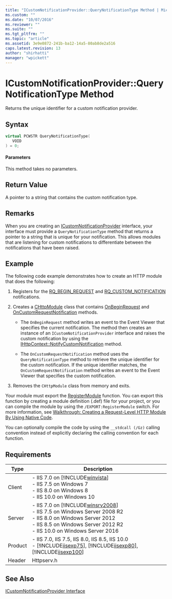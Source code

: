 ```yaml
---
title: "ICustomNotificationProvider::QueryNotificationType Method | Microsoft Docs"
ms.custom: ""
ms.date: "10/07/2016"
ms.reviewer: ""
ms.suite: ""
ms.tgt_pltfrm: ""
ms.topic: "article"
ms.assetid: 3e9e0872-241b-ba12-14a5-80ab8de2a516
caps.latest.revision: 13
author: "shirhatti"
manager: "wpickett"
---
```

# ICustomNotificationProvider::QueryNotificationType Method
Returns the unique identifier for a custom notification provider.  
  
## Syntax  
  
```cpp  
virtual PCWSTR QueryNotificationType(  
   VOID  
) = 0;  
```  
  
#### Parameters  
 This method takes no parameters.  
  
## Return Value  
 A pointer to a string that contains the custom notification type.  
  
## Remarks  
 When you are creating an [ICustomNotificationProvider](../../web-development-reference\native-code-api-reference/icustomnotificationprovider-interface.md) interface, your interface must provide a `QueryNotificationType` method that returns a pointer to a string that is unique for your notification. This allows modules that are listening for custom notifications to differentiate between the notifications that have been raised.  
  
## Example  
 The following code example demonstrates how to create an HTTP module that does the following:  
  
1.  Registers for the [RQ_BEGIN_REQUEST](../../web-development-reference\native-code-api-reference/request-processing-constants.md) and [RQ_CUSTOM_NOTIFICATION](../../web-development-reference\native-code-api-reference/request-processing-constants.md) notifications.  
  
2.  Creates a [CHttpModule](../../web-development-reference\native-code-api-reference/chttpmodule-class.md) class that contains [OnBeginRequest](../../web-development-reference\native-code-api-reference/chttpmodule-onbeginrequest-method.md) and [OnCustomRequestNotification](../../web-development-reference\native-code-api-reference/chttpmodule-oncustomrequestnotification-method.md) methods.  
  
    -   The `OnBeginRequest` method writes an event to the Event Viewer that specifies the current notification. The method then creates an instance of an `ICustomNotificationProvider` interface and raises the custom notification by using the [IHttpContext::NotifyCustomNotification](../../web-development-reference\native-code-api-reference/ihttpcontext-notifycustomnotification-method.md) method.  
  
    -   The `OnCustomRequestNotification` method uses the `QueryNotificationType` method to retrieve the unique identifier for the custom notification. If the unique identifier matches, the `OnCustomRequestNotification` method writes an event to the Event Viewer that specifies the custom notification.  
  
3.  Removes the `CHttpModule` class from memory and exits.  
  
<!-- TODO: review snippet reference  [!CODE [IHttpContextNotifyCustomNotification#1](IHttpContextNotifyCustomNotification#1)]  -->  
  
 Your module must export the [RegisterModule](../../web-development-reference\native-code-api-reference/pfn-registermodule-function.md) function. You can export this function by creating a module definition (.def) file for your project, or you can compile the module by using the `/EXPORT:RegisterModule` switch. For more information, see [Walkthrough: Creating a Request-Level HTTP Module By Using Native Code](../../web-development-reference\native-code-development-overview\walkthrough-creating-a-request-level-http-module-by-using-native-code.md).  
  
 You can optionally compile the code by using the `__stdcall (/Gz)` calling convention instead of explicitly declaring the calling convention for each function.  
  
## Requirements  
  
|Type|Description|  
|----------|-----------------|  
|Client|-   IIS 7.0 on [!INCLUDE[winvista](../../wmi-provider/includes/winvista-md.md)]<br />-   IIS 7.5 on Windows 7<br />-   IIS 8.0 on Windows 8<br />-   IIS 10.0 on Windows 10|  
|Server|-   IIS 7.0 on [!INCLUDE[winsrv2008](../../wmi-provider/includes/winsrv2008-md.md)]<br />-   IIS 7.5 on Windows Server 2008 R2<br />-   IIS 8.0 on Windows Server 2012<br />-   IIS 8.5 on Windows Server 2012 R2<br />-   IIS 10.0 on Windows Server 2016|  
|Product|-   IIS 7.0, IIS 7.5, IIS 8.0, IIS 8.5, IIS 10.0<br />-   [!INCLUDE[iisexp75](../../web-development-reference/native-code-api-reference/includes/iisexp75-md.md)], [!INCLUDE[iisexp80](../../web-development-reference/native-code-api-reference/includes/iisexp80-md.md)], [!INCLUDE[iisexp100](../../web-development-reference/native-code-api-reference/includes/iisexp100-md.md)]|  
|Header|Httpserv.h|  
  
## See Also  
 [ICustomNotificationProvider Interface](../../web-development-reference\native-code-api-reference/icustomnotificationprovider-interface.md)